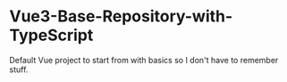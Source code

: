 # Vue3-Base-Repository-with-TypeScript

Default Vue project to start from with basics so I don't have to remember stuff.
